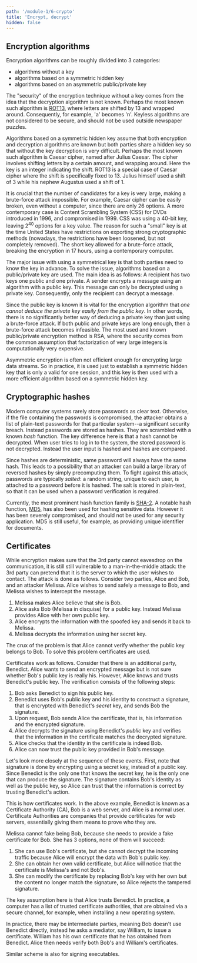 ```yaml
---
path: '/module-1/6-crypto'
title: 'Encrypt, decrypt'
hidden: false
---
```


## Encryption algorithms

Encryption algorithms can be roughly divided into 3 categories:

* algorithms without a key
* algorithms based on a symmetric hidden key
* algorithms based on an asymmetric public/private key


The "security" of the encryption technique without a key comes from the idea
that the decryption algorithm is not known. Perhaps the most known such algorithm is
[ROT13](https://rot13.com/), where letters are shifted by 13 and wrapped
around. Consequently, for example, 'a' becomes 'n'.
Keyless algorithms are not considered to be secure, and should not be used
outside newspaper puzzles.


Algorithms based on a symmetric hidden key assume that both encryption and decryption algorithms
are known but both parties share a hidden key so that without the key decryption is very difficult.
Perhaps the most known such algorithm is Caesar
cipher, named after Julius Caesar. The cipher involves shifting letters by a certain
amount, and wrapping around. Here the key is an integer indicating the shift. ROT13 is a special
case of Caesar cipher where the shift is specifically fixed to 13. Julius himself used a shift of 3
while his nephew Augustus used a shift of 1.

<p>
It is crucial that the number of candidates for a key is very large, making a brute-force
attack impossible. For example, Caesar cipher can be easily broken, even
without a computer, since there are only 26 options. A more contemporary case
is Content Scrambling System (CSS) for DVDs introduced in 1996, and compromised in 1999. CSS was using a 40-bit key,
leaving 2<sup>40</sup> options for a key value.
The reason for such a "small" key is at the time United States have
restrictions on exporting strong cryptographic methods (nowadays, the
restrictions have been loosened, but not completely removed). The short key
allowed for a brute-force attack, breaking the encryption in 17 hours, using a contemporary computer.</p>

The major issue with using a symmetrical key is that both parties need to know
the key in advance. To solve the issue, algorithms based on a public/private
key are used. The main idea is as follows: A recipient has two keys
one public and one private. A sender encrypts a message using an algorithm
with a public key. This message can only be decrypted using a private key.
Consequently, only the recipient can decrypt a message.

Since the public key is known it is vital for the encryption algorithm that
_one cannot deduce the private key easily from the public key_. In other words,
there is no significantly better way of deducing a private key than just using a brute-force
attack. If both public and private keys are long enough, then a brute-force
attack becomes infeasible. The most used and known public/private encryption
method is RSA, where the security comes from the common assumption that
factorization of very large integers is computationally very expensive. 

Asymmetric encryption is often not efficient enough for encrypting large data streams.
So in practice, it is used just to establish a symmetric hidden key that is only a valid
for one session, and this key is then used with a more efficient algorithm based on a symmetric hidden key. 

<quiz id="07ce1684-42d2-50f9-b2ed-fd47dd6ae187"></quiz>

## Cryptographic hashes

Modern computer systems rarely store passwords as clear text. Otherwise, if the
file containing the passwords is compromised, the attacker obtains a list of
plain-text passwords for that particular system--a significant security
breach. Instead passwords are stored as hashes. They are scrambled with a known
_hash_ function. The key difference here is that a hash cannot be decrypted.
When user tries to log in to the system, the stored password is not decrypted. Instead the
user input is hashed and hashes are compared.

Since hashes are deterministic, same password will always have the same hash. This
leads to a possibility that an attacker can build a large library of reversed
hashes by simply precomputing them. To fight against this attack, passwords are typically _salted_:
a random string, unique to each user, is attached to a password before it is hashed.
The salt is stored in plain-text, so that it can be used when a password verification is required.

Currently, the most prominent hash function family is
[SHA-2](https://en.wikipedia.org/wiki/SHA-2).  A notable hash function,
[MD5](https://en.wikipedia.org/wiki/MD5), has also been used for hashing
sensitive data. However it has been severely compromised, and should not be
used for any security application. MD5 is still useful, for example, as providing unique identifier for  documents.

## Certificates

While encryption makes sure that the 3rd party cannot eavesdrop on the communication, it is still
still vulnerable to a man-in-the-middle attack: the 3rd party can pretend that it is the server
to which the user wishes to contact. The attack is done as follows. Consider two parties, Alice
and Bob, and an attacker Melissa. Alice wishes to send safely a message to Bob, and Melissa wishes
to intercept the message.

1. Melissa makes Alice believe that she is Bob.
2. Alice asks Bob (Melissa in disquise) for a public key. Instead Melissa provides Alice with her own public key.
3. Alice encrypts the information with the spoofed key and sends it back to Melissa.
4. Melissa decrypts the information using her secret key.

The crux of the problem is that Alice cannot verify whether the public key belongs
to Bob. To solve this problem certificates are used.

Certificates work as follows. Consider that there is an additional party, Benedict.
Alice wants to send an encrypted message but is not sure whether
Bob's public key is really his. However, Alice knows and trusts Benedict's public key.
The verification consists of the following steps:

1. Bob asks Benedict to sign his public key.
2. Benedict uses Bob's public key and his identity to construct a signature, that is encrypted with Benedict's _secret_ key, and sends Bob the signature.
3. Upon request, Bob sends Alice the certificate, that is, his information and the encrypted signature.
4. Alice decrypts the signature using Benedict's _public_ key and verifies that the information in the certificate matches the decrypted signature.
5. Alice checks that the identity in the certificate is indeed Bob.
6. Alice can now trust the public key provided in Bob's message.

Let's look more closely at the sequence of these events. First, note that
signature is done by encrypting using a secret key, instead of a public key.
Since Benedict is the only one that knows the secret key, he is the only one
that can produce the signature. The signature contains Bob's identity as well as the
public key, so Alice can trust that the information is correct by trusting Benedict's action.

This is how certificates work. In the above example, Benedict is known as a
Certificate Authority (CA), Bob is a web server, and Alice is a normal user.
Certificate Authorities are companies that provide certificates for web servers, 
essentially giving them means to prove who they are.

Melissa cannot fake being Bob, because she needs to provide
a fake certificate for Bob. She has 3 options, none of them will succeed:

1. She can use Bob's certificate, but she cannot decrypt the incoming traffic because Alice will encrypt the data with Bob's public key.
2. She can obtain her own valid certificate, but Alice will notice that the certificate is Melissa's and not Bob's.
3. She can modify the certificate by replacing Bob's key with her own but the content no longer match the signature, so Alice rejects the tampered signature.

The key assumption here is that Alice trusts Benedict. In practice, a computer has a list of
trusted certificate authorities, that are obtained via a secure channel, for
example, when installing a new operating system.

In practice, there may be intermediate parties, meaning Bob doesn't use
Benedict directly, instead he asks a mediator, say William, to issue a
certificate. William has his own certificate that he has obtained from Benedict.
Alice then needs verify both Bob's and William's certificates. 

Similar scheme is also for signing executables.

<quiz id="3b4e6450-9470-5e0d-9031-47894dace7b3"></quiz>
